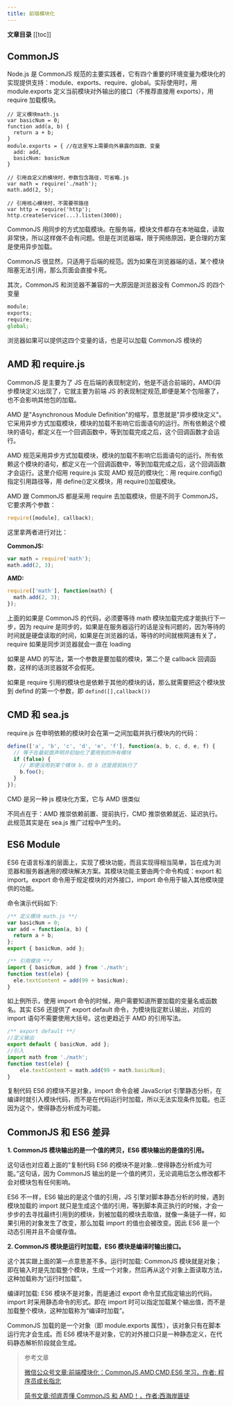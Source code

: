 ```yaml
---
title: 前端模块化
---
```


**文章目录** [[toc]]

## CommonJS

Node.js 是 CommonJS 规范的主要实践者，它有四个重要的环境变量为模块化的实现提供支持：module、exports、require、global。实际使用时，用 module.exports 定义当前模块对外输出的接口（不推荐直接用 exports），用 require 加载模块。

```JS
// 定义模块math.js
var basicNum = 0;
function add(a, b) {
  return a + b;
}
module.exports = { //在这里写上需要向外暴露的函数、变量
  add: add,
  basicNum: basicNum
}

// 引用自定义的模块时，参数包含路径，可省略.js
var math = require('./math');
math.add(2, 5);

// 引用核心模块时，不需要带路径
var http = require('http');
http.createService(...).listen(3000);
```

CommonJS 用同步的方式加载模块。在服务端，模块文件都存在本地磁盘，读取非常快，所以这样做不会有问题。但是在浏览器端，限于网络原因，更合理的方案是使用异步加载。

CommonJS 很显然，只适用于后端的规范。因为如果在浏览器端的话，某个模块阻塞无法引用，那么页面会直接卡死。

其次，CommonJS 和浏览器不兼容的一大原因是浏览器没有 CommonJS 的四个变量

```js
module;
exports;
require;
global;
```

浏览器如果可以提供这四个变量的话，也是可以加载 CommonJS 模块的

## AMD 和 require.js

CommonJS 是主要为了 JS 在后端的表现制定的，他是不适合前端的，AMD(异步模块定义)出现了，它就主要为前端 JS 的表现制定规范,即便是某个包阻塞了，也不会影响其他包的加载。

AMD 是"Asynchronous Module Definition"的缩写，意思就是"异步模块定义"。它采用异步方式加载模块，模块的加载不影响它后面语句的运行。所有依赖这个模块的语句，都定义在一个回调函数中，等到加载完成之后，这个回调函数才会运行。

AMD 规范采用异步方式加载模块，模块的加载不影响它后面语句的运行。所有依赖这个模块的语句，都定义在一个回调函数中，等到加载完成之后，这个回调函数才会运行。这里介绍用 require.js 实现 AMD 规范的模块化：用 require.config()指定引用路径等，用 define()定义模块，用 require()加载模块。

AMD 跟 CommonJS 都是采用 require 去加载模块，但是不同于 CommonJS，它要求两个参数：

```js
require([module], callback);
```

这里拿两者进行对比：

**CommonJS:**

```js
var math = require('math');
math.add(2, 3);
```

**AMD:**

```js
require(['math'], function(math) {
  math.add(2, 3);
});
```

上面的如果是 CommonJS 的代码，必须要等待 math 模块加载完成才能执行下一步，因为 require 是同步的，如果是在服务器运行的话是没有问题的，因为等待的时间就是硬盘读取的时间，如果是在浏览器的话，等待的时间就根网速有关了，require 如果是同步浏览器就会一直在 loading

如果是 AMD 的写法，第一个参数是要加载的模块，第二个是 callback 回调函数，这样的话浏览器就不会假死。

如果是 require 引用的模块也是依赖于其他的模块的话，那么就需要把这个模块放到 defind 的第一个参数，即 `defind([],callback())`

## CMD 和 sea.js

require.js 在申明依赖的模块时会在第一之间加载并执行模块内的代码：

```js
define(['a', 'b', 'c', 'd', 'e', 'f'], function(a, b, c, d, e, f) {
  // 等于在最前面声明并初始化了要用到的所有模块
  if (false) {
    // 即便没用到某个模块 b，但 b 还是提前执行了
    b.foo();
  }
});
```

CMD 是另一种 js 模块化方案，它与 AMD 很类似

不同点在于：AMD 推崇依赖前置、提前执行，CMD 推崇依赖就近、延迟执行。此规范其实是在 sea.js 推广过程中产生的。

## ES6 Module

ES6 在语言标准的层面上，实现了模块功能，而且实现得相当简单，旨在成为浏览器和服务器通用的模块解决方案。其模块功能主要由两个命令构成：export 和 import。export 命令用于规定模块的对外接口，import 命令用于输入其他模块提供的功能。

命令演示代码如下:

```js
/** 定义模块 math.js **/
var basicNum = 0;
var add = function(a, b) {
  return a + b;
};
export { basicNum, add };

/** 引用模块 **/
import { basicNum, add } from './math';
function test(ele) {
  ele.textContent = add(99 + basicNum);
}
```

如上例所示，使用 import 命令的时候，用户需要知道所要加载的变量名或函数名。其实 ES6 还提供了 export default 命令，为模块指定默认输出，对应的 import 语句不需要使用大括号。这也更趋近于 AMD 的引用写法。

```js
/** export default **/
//定义输出
export default { basicNum, add };
//引入
import math from './math';
function test(ele) {
    ele.textContent = math.add(99 + math.basicNum);
}
```

复制代码 ES6 的模块不是对象，import 命令会被 JavaScript 引擎静态分析，在编译时就引入模块代码，而不是在代码运行时加载，所以无法实现条件加载。也正因为这个，使得静态分析成为可能。

## CommonJS 和 ES6 差异

**1. CommonJS 模块输出的是一个值的拷贝，ES6 模块输出的是值的引用。**

这句话也对应着上面的“复制代码 ES6 的模块不是对象...使得静态分析成为可能。”这句话，因为 CommonJS 输出的是一个值的拷贝，无论调用后怎么修改都不会对模块包有任何影响。

ES6 不一样，ES6 输出的是这个值的引用，JS 引擎对脚本静态分析的时候，遇到模块加载的 import 就只是生成这个值的引用，等到脚本真正执行的时候，才会一步步的去寻找最终引用到的模块，到被加载的模块去取值，就像一条链子一样，如果引用的对象发生了改变，那么加载 import 的值也会被改变。因此 ES6 是一个动态引用并且不会缓存值。

**2. CommonJS 模块是运行时加载，ES6 模块是编译时输出接口。**

这个其实跟上面的第一点意思差不多。运行时加载: CommonJS 模块就是对象；即在输入时是先加载整个模块，生成一个对象，然后再从这个对象上面读取方法，这种加载称为“运行时加载”。

编译时加载: ES6 模块不是对象，而是通过 export 命令显式指定输出的代码，import 时采用静态命令的形式。即在 import 时可以指定加载某个输出值，而不是加载整个模块，这种加载称为“编译时加载”。

CommonJS 加载的是一个对象（即 module.exports 属性），该对象只有在脚本运行完才会生成。而 ES6 模块不是对象，它的对外接口只是一种静态定义，在代码静态解析阶段就会生成。



> 参考文章
>
> [微信公众号文章:前端模块化：CommonJS,AMD,CMD,ES6 学习，作者: 程序员成长指北](https://mp.weixin.qq.com/s/AuBFvgHPVAiT77Y03CsofQ)
>
> [简书文章:彻底弄懂 CommonJS 和 AMD！，作者:西海岸匪徒](https://www.jianshu.com/p/c5cfc6063344)
